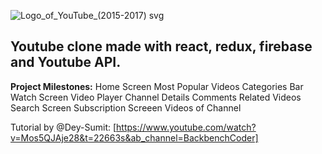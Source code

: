 
![Logo_of_YouTube_(2015-2017) svg](https://github.com/MarwanMahmoud97/Youtube-Clone-React/assets/43497872/9be66298-aedd-47e4-9817-13d053a1263b)

## Youtube clone made with react, redux, firebase and Youtube API.

**Project Milestones:**
Home Screen
Most Popular Videos
Categories Bar
Watch Screen
Video Player 
Channel Details
Comments
Related Videos
Search Screen
Subscription Screeen
Videos of Channel

Tutorial by @Dey-Sumit: [https://www.youtube.com/watch?v=Mos5QJAje28&t=22663s&ab_channel=BackbenchCoder]
